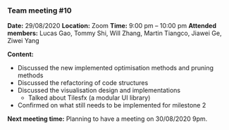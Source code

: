 ### **Team meeting #10**

**Date:** 29/08/2020
**Location:** Zoom
**Time:** 9:00 pm – 10:00 pm
**Attended members:**
Lucas Gao, Tommy Shi, Will Zhang, Martin Tiangco, Jiawei Ge, Ziwei Yang

**Content:**
- Discussed the new implemented optimisation methods and pruning methods
- Discussed the refactoring of code structures
- Discussed the visualisation design and implementations
    - Talked about Tilesfx (a modular UI library)
- Confirmed on what still needs to be implemented for milestone 2

**Next meeting time:**
Planning to have a meeting on 30/08/2020 9pm.
